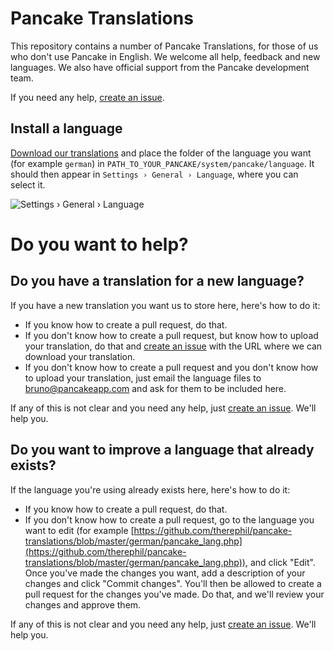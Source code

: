 Pancake Translations
====================

This repository contains a number of Pancake Translations, for those of us who don't use Pancake in English. We welcome all help, feedback and new languages. We also have official support from the Pancake development team.

If you need any help, [create an issue](https://github.com/therephil/pancake-translations/issues/new).

Install a language
------------------

[Download our translations](https://github.com/therephil/pancake-translations/archive/master.zip) and place the folder of the language you want (for example `german`) in `PATH_TO_YOUR_PANCAKE/system/pancake/language`. It should then appear in `Settings › General › Language`, where you can select it.

![Settings › General › Language](http://i.28hours.org/20140328-033730-22c6.png)

Do you want to help?
====================

Do you have a translation for a new language?
---------------------------------------------

If you have a new translation you want us to store here, here's how to do it:

* If you know how to create a pull request, do that.
* If you don't know how to create a pull request, but know how to upload your translation, do that and [create an issue](https://github.com/therephil/pancake-translations/issues/new) with the URL where we can download your translation.
* If you don't know how to create a pull request and you don't know how to upload your translation, just email the language files to [bruno@pancakeapp.com](bruno@pancakeapp.com) and ask for them to be included here.

If any of this is not clear and you need any help, just [create an issue](https://github.com/therephil/pancake-translations/issues/new). We'll help you.

Do you want to improve a language that already exists?
------------------------------------------------------

If the language you're using already exists here, here's how to do it:

* If you know how to create a pull request, do that.
* If you don't know how to create a pull request, go to the language you want to edit (for example [https://github.com/therephil/pancake-translations/blob/master/german/pancake_lang.php](https://github.com/therephil/pancake-translations/blob/master/german/pancake_lang.php)), and click "Edit". Once you've made the changes you want, add a description of your changes and click "Commit changes". You'll then be allowed to create a pull request for the changes you've made. Do that, and we'll review your changes and approve them.

If any of this is not clear and you need any help, just [create an issue](https://github.com/therephil/pancake-translations/issues/new). We'll help you.